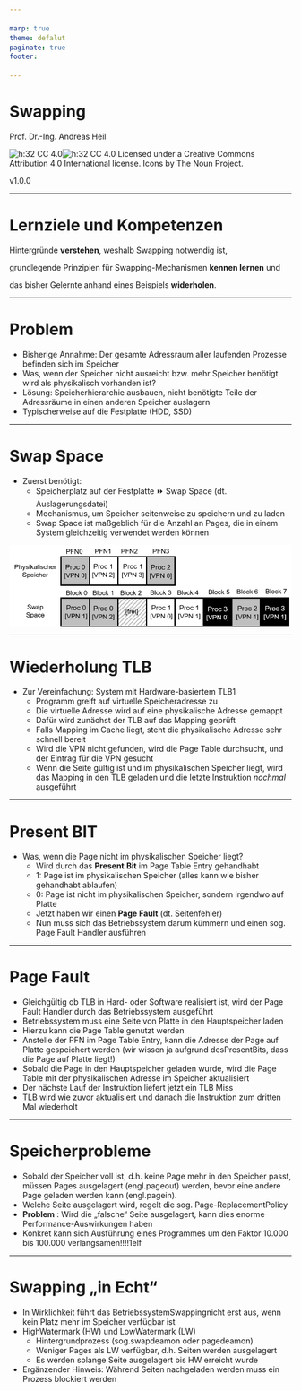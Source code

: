 ```yaml
---

marp: true
theme: defalut
paginate: true
footer: 

---
```

<style>
img[alt~="center"] {
  display: block;
  margin: 0 auto;
}
</style>
# Swapping

Prof. Dr.-Ing. Andreas Heil

![h:32 CC 4.0](../img/cc.svg)![h:32 CC 4.0](../img/by.svg) Licensed under a Creative Commons Attribution 4.0 International license. Icons by The Noun Project.

v1.0.0

---

# Lernziele und Kompetenzen

Hintergründe **verstehen**, weshalb Swapping notwendig ist,

grundlegende Prinzipien für Swapping-Mechanismen **kennen lernen** und

das bisher Gelernte anhand eines Beispiels **widerholen**.

---

# Problem

  * Bisherige Annahme: Der gesamte Adressraum aller laufenden Prozesse befinden sich im Speicher
  * Was\, wenn der Speicher nicht ausreicht bzw\. mehr Speicher benötigt wird als physikalisch vorhanden ist?
  * Lösung: Speicherhierarchie ausbauen\, nicht benötigte Teile der Adressräume in einen anderen Speicher auslagern
  * Typischerweise auf die Festplatte \(HDD\, SSD\)

---

# Swap Space

* Zuerst benötigt:
  * Speicherplatz auf der Festplatte ⏩ Swap Space (dt. Auslagerungsdatei)
  * Mechanismus, um Speicher seitenweise zu speichern und zu laden
  * Swap Space ist maßgeblich für die Anzahl an Pages, die in einem System gleichzeitig verwendet werden können

![center w:600](../img/os.14.swapspace.de.png)

---

# Wiederholung TLB

* Zur Vereinfachung: System mit Hardware\-basiertem TLB1
  * Programm greift auf virtuelle Speicheradresse zu
  * Die virtuelle Adresse wird auf eine physikalische Adresse gemappt
  * Dafür wird zunächst der TLB auf das Mapping geprüft
  * Falls Mapping im Cache liegt\, steht die physikalische Adresse sehr schnell bereit
  * Wird die VPN nicht gefunden\, wird die Page Table durchsucht\, und der Eintrag für die VPN gesucht
  * Wenn die Seite gültig ist und im physikalischen Speicher liegt\, wird das Mapping in den TLB geladen und die letzte Instruktion _nochmal_ ausgeführt

---

# Present BIT

* Was\, wenn die Page nicht im physikalischen Speicher liegt?
  * Wird durch das __Present__  __Bit__ im Page Table Entry gehandhabt
  * 1: Page ist im physikalischen Speicher \(alles kann wie bisher gehandhabt ablaufen\)
  * 0: Page ist nicht im physikalischen Speicher\, sondern irgendwo auf Platte
  * Jetzt haben wir einen __Page Fault__ \(dt\. Seitenfehler\)
  * Nun muss sich das Betriebssystem darum kümmern und einen sog\. Page Fault Handler ausführen

---

# Page Fault

  * Gleichgültig ob TLB in Hard\- oder Software realisiert ist\, wird der Page Fault Handler durch das Betriebssystem ausgeführt
  * Betriebssystem muss eine Seite von Platte in den Hauptspeicher laden
  * Hierzu kann die Page Table genutzt werden
  * Anstelle der PFN im Page Table Entry\, kann die Adresse der Page auf Platte gespeichert werden \(wir wissen ja aufgrund desPresentBits\, dass die Page auf Platte liegt\!\)
  * Sobald die Page in den Hauptspeicher geladen wurde\, wird die Page Table mit der physikalischen Adresse im Speicher aktualisiert
  * Der nächste Lauf der Instruktion liefert jetzt ein TLB Miss
  * TLB wird wie zuvor aktualisiert und danach die Instruktion zum dritten Mal wiederholt

---

# Speicherprobleme

  * Sobald der Speicher voll ist\, d\.h\. keine Page mehr in den Speicher passt\, müssen Pages ausgelagert \(engl\.pageout\) werden\, bevor eine andere Page geladen werden kann \(engl\.pagein\)\.
  * Welche Seite ausgelagert wird\, regelt die sog\. Page\-ReplacementPolicy
  * __Problem__ : Wird die „falsche“ Seite ausgelagert\, kann dies enorme Performance\-Auswirkungen haben
  * Konkret kann sich Ausführung eines Programmes um den Faktor 10\.000 bis 100\.000 verlangsamen\!\!\!\!1elf

---

# Swapping „in Echt“

  * In Wirklichkeit führt das BetriebssystemSwappingnicht erst aus\, wenn kein Platz mehr im Speicher verfügbar ist
  * HighWatermark \(HW\) und LowWatermark \(LW\)
    * Hintergrundprozess \(sog\.swapdeamon oder pagedeamon\)
    * Weniger Pages als LW verfügbar, d.h. Seiten werden ausgelagert
    * Es werden solange Seite ausgelagert bis HW erreicht wurde
  * Ergänzender Hinweis: Während Seiten nachgeladen werden muss ein Prozess blockiert werden